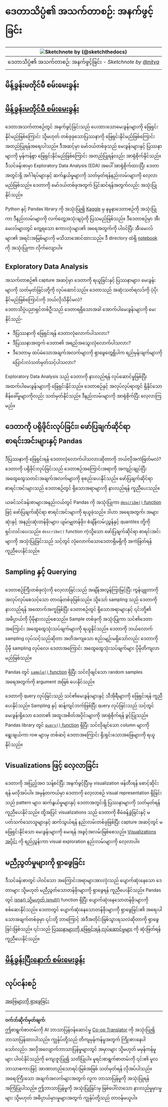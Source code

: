 <!--
CO_OP_TRANSLATOR_METADATA:
{
  "original_hash": "a167aa0bfb1c46ece1b3d21ae939cc0d",
  "translation_date": "2025-09-05T05:15:34+00:00",
  "source_file": "4-Data-Science-Lifecycle/15-analyzing/README.md",
  "language_code": "my"
}
-->
# ဒေတာသိပ္ပံ၏ အသက်တာစဉ်: အနက်ဖွင့်ခြင်း

|![ Sketchnote by [(@sketchthedocs)](https://sketchthedocs.dev) ](../../sketchnotes/15-Analyzing.png)|
|:---:|
| ဒေတာသိပ္ပံ၏ အသက်တာစဉ်: အနက်ဖွင့်ခြင်း - _Sketchnote by [@nitya](https://twitter.com/nitya)_ |

## မိန့်ခွန်းမတိုင်မီ စမ်းမေးခွန်း

## [မိန့်ခွန်းမတိုင်မီ စမ်းမေးခွန်း](https://purple-hill-04aebfb03.1.azurestaticapps.net/quiz/28)

ဒေတာအသက်တာစဉ်တွင် အနက်ဖွင့်ခြင်းသည် ပေးထားသောမေးခွန်းများကို ဖြေရှင်းနိုင်မည်ဖြစ်ကြောင်း သို့မဟုတ် တစ်ခုခုသောပြဿနာကို ဖြေရှင်းနိုင်မည်ဖြစ်ကြောင်း အတည်ပြုရန်အရေးပါသည်။ ဒီအဆင့်မှာ မော်ဒယ်တစ်ခုသည် မေးခွန်းများနှင့် ပြဿနာများကို မှန်ကန်စွာ ဖြေရှင်းနိုင်မည်ဖြစ်ကြောင်း အတည်ပြုရန်လည်း အာရုံစိုက်နိုင်သည်။ ဒီသင်ခန်းစာမှာ Exploratory Data Analysis (EDA) အပေါ် အာရုံစိုက်ထားပြီး ဒေတာအတွင်းရှိ အင်္ဂါရပ်များနှင့် ဆက်နွယ်မှုများကို သတ်မှတ်ရန်နည်းလမ်းများကို လေ့လာမည်ဖြစ်သည်။ ဒေတာကို မော်ဒယ်တစ်ခုအတွက် ပြင်ဆင်ရန်အတွက်လည်း အသုံးပြုနိုင်သည်။

Python နှင့် Pandas library ကို အသုံးပြု၍ [Kaggle](https://www.kaggle.com/balaka18/email-spam-classification-dataset-csv/version/1) မှ နမူနာဒေတာစဉ်ကို အသုံးပြုကာ ဒီနည်းလမ်းများကို လက်တွေ့အသုံးချပုံကို ပြသမည်ဖြစ်သည်။ ဒီဒေတာစဉ်မှာ အီးမေးလ်များတွင် တွေ့ရသော စကားလုံးများ၏ အရေအတွက်ကို ပါဝင်ပြီး အီးမေးလ်များ၏ အရင်းအမြစ်များကို မသိသာအောင်ထားသည်။ ဒီ directory ထဲရှိ [notebook](../../../../4-Data-Science-Lifecycle/15-analyzing/notebook.ipynb) ကို အသုံးပြုကာ လိုက်လျောပါ။

## Exploratory Data Analysis

အသက်တာစဉ်၏ capture အဆင့်မှာ ဒေတာကို ရယူခြင်းနှင့် ပြဿနာများ၊ မေးခွန်းများကို သတ်မှတ်ခြင်းတို့ကို လုပ်ဆောင်သည်။ ဒေတာသည် အဆုံးသတ်ရလဒ်ကို ပံ့ပိုးနိုင်မည်ဖြစ်ကြောင်းကို ဘယ်လိုသိနိုင်မလဲ?  
ဒေတာသိပ္ပံပညာရှင်တစ်ဦးသည် ဒေတာရရှိသောအခါ အောက်ပါမေးခွန်းများကို မေးနိုင်သည်-
-   ဒီပြဿနာကို ဖြေရှင်းရန် ဒေတာလုံလောက်ပါသလား?
-   ဒီပြဿနာအတွက် ဒေတာ၏ အရည်အသွေးလုံလောက်ပါသလား?
-   ဒီဒေတာမှ ထပ်မံသောအချက်အလက်များကို ရှာဖွေတွေ့ရှိပါက ရည်မှန်းချက်များကို ပြောင်းလဲသတ်မှတ်သင့်ပါသလား?

Exploratory Data Analysis သည် ဒေတာကို နားလည်ရန် လုပ်ဆောင်မှုဖြစ်ပြီး အထက်ပါမေးခွန်းများကို ဖြေရှင်းနိုင်သည်။ ဒေတာစဉ်နှင့် အလုပ်လုပ်ရာတွင် ရှိနိုင်သော စိန်ခေါ်မှုများကိုလည်း သတ်မှတ်နိုင်သည်။ ဒီနည်းလမ်းများကို အာရုံစိုက်ပြီး လေ့လာကြမည်။

## ဒေတာကို ပရိုဖိုင်းလုပ်ခြင်း၊ ဖော်ပြချက်ဆိုင်ရာ စာရင်းအင်းများနှင့် Pandas
ဒီပြဿနာကို ဖြေရှင်းရန် ဒေတာလုံလောက်ပါသလားဆိုတာကို ဘယ်လိုအကဲဖြတ်မလဲ? ဒေတာကို ပရိုဖိုင်းလုပ်ခြင်းသည် ဒေတာစဉ်အကြောင်းအရာကို အကျဉ်းချုပ်ပြီး အထွေထွေသတင်းအချက်အလက်များကို စုစည်းပေးနိုင်သည်။ ဖော်ပြချက်ဆိုင်ရာ စာရင်းအင်းများသည် ဒေတာစဉ်တွင် ရှိသောအရာများကို နားလည်ရန် ကူညီပေးသည်။

ယခင်သင်ခန်းစာများအနည်းငယ်တွင် Pandas ကို အသုံးပြုကာ [`describe()` function](https://pandas.pydata.org/pandas-docs/stable/reference/api/pandas.DataFrame.describe.html) ဖြင့် ဖော်ပြချက်ဆိုင်ရာ စာရင်းအင်းများကို ရယူခဲ့သည်။ ဒါဟာ အရေအတွက်၊ အများဆုံးနှင့် အနည်းဆုံးတန်ဖိုးများ၊ ပျမ်းမျှတန်ဖိုး၊ စံချိန်လမ်းညွှန်နှင့် quantiles တို့ကို ရှင်းလင်းပေးသည်။ `describe()` function ကဲ့သို့သော ဖော်ပြချက်ဆိုင်ရာ စာရင်းအင်းများကို အသုံးပြုခြင်းသည် သင့်တွင် လုံလောက်သောဒေတာရှိမရှိကို အကဲဖြတ်ရန် ကူညီပေးနိုင်သည်။

## Sampling နှင့် Querying
ဒေတာစဉ်ကြီးတစ်ခုလုံးကို လေ့လာခြင်းသည် အချိန်အလွန်ကြာမြင့်ပြီး ကွန်ပျူတာကို အလုပ်လုပ်စေသင့်သော တာဝန်တစ်ခုဖြစ်သည်။ သို့သော် sampling သည် ဒေတာကို နားလည်ရန် အထောက်အကူဖြစ်ပြီး ဒေတာစဉ်တွင် ရှိသောအရာများနှင့် ၎င်းတို့၏ အဓိပ္ပာယ်ကို ပိုမိုနားလည်စေသည်။ Sample တစ်ခုကို အသုံးပြုကာ သင်၏ဒေတာအကြောင်း အထွေထွေသုံးသပ်ချက်များကို ရယူနိုင်သည်။ ဒေတာကို ဘယ်လောက် sampling လုပ်သင့်သည်ဆိုတာ အတိအကျသော စည်းမျဉ်းမရှိသော်လည်း ဒေတာကို ပိုမို sampling လုပ်လေ၊ ဒေတာအကြောင်း အထွေထွေသုံးသပ်ချက်များ ပိုမိုတိကျလာမည်ဖြစ်သည်။

Pandas တွင် [`sample()` function](https://pandas.pydata.org/pandas-docs/stable/reference/api/pandas.DataFrame.sample.html) ရှိပြီး သင်လိုချင်သော random samples အရေအတွက်ကို argument အဖြစ် ပေးနိုင်သည်။

ဒေတာကို query လုပ်ခြင်းသည် သင်၏မေးခွန်းများနှင့် သီအိုရီများကို ဖြေရှင်းရန် ကူညီပေးနိုင်သည်။ Sampling နှင့် ဆန့်ကျင်ဘက်ဖြစ်ပြီး query လုပ်ခြင်းသည် သင့်တွင် မေးခွန်းရှိသော ဒေတာ၏ အထူးအစိတ်အပိုင်းများကို အာရုံစိုက်ရန် ခွင့်ပြုသည်။ Pandas library တွင် [`query()` function](https://pandas.pydata.org/pandas-docs/stable/reference/api/pandas.DataFrame.query.html) ရှိပြီး သင်လိုချင်သော column များကို ရွေးချယ်ကာ row များမှ တစ်ဆင့် ဒေတာအကြောင်း ရိုးရှင်းသောအဖြေများကို ရယူနိုင်သည်။

## Visualizations ဖြင့် လေ့လာခြင်း
ဒေတာကို အပြည့်အဝ သန့်စင်ပြီး အနက်ဖွင့်ပြီးမှ visualization ဖန်တီးရန် စောင့်ဆိုင်းရန် မလိုအပ်ပါ။ အမှန်တကယ်မှာ ဒေတာကို လေ့လာစဉ် visual representation ရှိခြင်းသည် pattern များ၊ ဆက်နွယ်မှုများနှင့် ဒေတာအတွင်းရှိ ပြဿနာများကို သတ်မှတ်ရန် ကူညီပေးနိုင်သည်။ ထို့အပြင် visualizations သည် ဒေတာကို စီမံခန့်ခွဲခြင်းနှင့် မပတ်သက်သောသူများနှင့် ဆက်သွယ်ရန် နည်းလမ်းတစ်ခုဖြစ်ပြီး capture အဆင့်တွင် မဖြေရှင်းနိုင်သော မေးခွန်းများကို မေးရန် အခွင့်အလမ်းဖြစ်စေသည်။ [Visualizations အပိုင်း](../../../../../../../../../3-Data-Visualization) ကို ရည်ညွှန်းကာ visual exploration နည်းလမ်းများကို လေ့လာပါ။

## မညီညွတ်မှုများကို ရှာဖွေခြင်း
ဒီသင်ခန်းစာတွင် ပါဝင်သော အကြောင်းအရာများအားလုံးသည် ပျောက်ဆုံးနေသော ဒေတာများ သို့မဟုတ် မညီညွတ်သောတန်ဖိုးများကို ရှာဖွေရန် ကူညီပေးနိုင်သည်။ Pandas တွင် [isna() သို့မဟုတ် isnull()](https://pandas.pydata.org/pandas-docs/stable/reference/api/pandas.isna.html) function ရှိပြီး ပျောက်ဆုံးနေသောတန်ဖိုးများကို စစ်ဆေးနိုင်သည်။ ဒေတာတွင် ပျောက်ဆုံးနေသောတန်ဖိုးများကို ရှာဖွေခြင်း၏ အရေးပါသောအချက်တစ်ခုမှာ ၎င်းတို့ ဘာကြောင့် အဲဒီအတိုင်းဖြစ်သွားရသလဲဆိုတာကို ရှာဖွေခြင်းဖြစ်သည်။ ၎င်းသည် [ပြဿနာများကို ဖြေရှင်းရန် လုပ်ဆောင်မှုများ](../../../../../../../../../2-Working-With-Data/08-data-preparation/notebook.ipynb) ကို ဆုံးဖြတ်ရန် ကူညီပေးနိုင်သည်။

## [မိန့်ခွန်းပြီးနောက် စမ်းမေးခွန်း](https://ff-quizzes.netlify.app/en/ds/)

## လုပ်ငန်းစဉ်

[အဖြေများကို ရှာဖွေခြင်း](assignment.md)

---

**ဝက်ဘ်ဆိုက်မှတ်ချက်**:  
ဤစာရွက်စာတမ်းကို AI ဘာသာပြန်ဝန်ဆောင်မှု [Co-op Translator](https://github.com/Azure/co-op-translator) ကို အသုံးပြု၍ ဘာသာပြန်ထားပါသည်။ ကျွန်ုပ်တို့သည် တိကျမှန်ကန်မှုအတွက် ကြိုးစားနေပါသော်လည်း၊ အလိုအလျောက်ဘာသာပြန်မှုများတွင် အမှားများ သို့မဟုတ် မမှန်ကန်မှုများ ပါဝင်နိုင်သည်ကို ကျေးဇူးပြု၍ သတိပြုပါ။ မူရင်းစာရွက်စာတမ်းကို ၎င်း၏ မူလဘာသာစကားဖြင့် အာဏာတည်သောရင်းမြစ်အဖြစ် သတ်မှတ်ရန် လိုအပ်ပါသည်။ အရေးကြီးသော အချက်အလက်များအတွက် လူက ဘာသာပြန်မှုကို အသုံးပြုရန် အကြံပြုပါသည်။ ဤဘာသာပြန်မှုကို အသုံးပြုခြင်းမှ ဖြစ်ပေါ်လာသော နားလည်မှုမှားမှုများ သို့မဟုတ် အဓိပ္ပာယ်မှားမှုများအတွက် ကျွန်ုပ်တို့သည် တာဝန်မယူပါ။